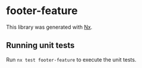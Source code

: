 # footer-feature

This library was generated with [Nx](https://nx.dev).

## Running unit tests

Run `nx test footer-feature` to execute the unit tests.
